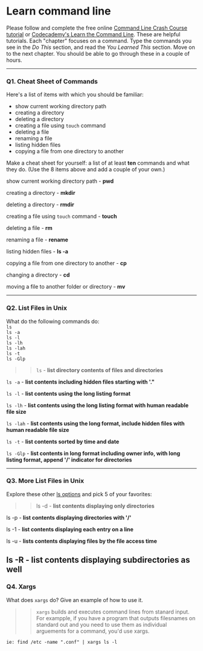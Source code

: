 # Learn command line

Please follow and complete the free online [Command Line Crash Course
tutorial](https://web.archive.org/web/20160708171659/http://cli.learncodethehardway.org/book/) or [Codecademy's Learn the Command Line](https://www.codecademy.com/learn/learn-the-command-line). These are helpful tutorials. Each "chapter" focuses on a command. Type the commands you see in the _Do This_ section, and read the _You Learned This_ section. Move on to the next chapter. You should be able to go through these in a couple of hours.

---

### Q1.  Cheat Sheet of Commands  

Here's a list of items with which you should be familiar:  
* show current working directory path
* creating a directory
* deleting a directory
* creating a file using `touch` command
* deleting a file 
* renaming a file
* listing hidden files
* copying a file from one directory to another 


Make a cheat sheet for yourself: a list of at least **ten** commands and what they do.  (Use the 8 items above and add a couple of your own.)  

> > 
show current working directory path - **pwd**

creating a directory - **mkdir**

deleting a directory - **rmdir**

creating a file using `touch` command - **touch**

deleting a file - **rm**

renaming a file - **rename**

listing hidden files - **ls -a**

copying a file from one directory to another - **cp**

changing a directory - **cd**

moving a file to another folder or directory - **mv**

---

### Q2.  List Files in Unix   

What do the following commands do:  
`ls`  
`ls -a`  
`ls -l`  
`ls -lh`  
`ls -lah`  
`ls -t`  
`ls -Glp`  

> > `ls` - **list directory contents of files and directories**

`ls -a` - **list contents including hidden files starting with '."**

`ls -l` - **list contents using the long listing format**

`ls -lh` - **list contents using the long listing format with human readable file size**

`ls -lah` - **list contents using the long format, include hidden files with human readable file size**

`ls -t` - **list contents sorted by time and date**

`ls -Glp` - **list contents in long format including owner info, with long listing format, append '/' indicator for directories** 

---

### Q3.  More List Files in Unix  

Explore these other [ls options](http://www.techonthenet.com/unix/basic/ls.php) and pick 5 of your favorites:

> > ls -d - **list contents displaying only directories** 

ls -p - **list contents displaying directories with '/'** 

ls -1 - **list contents displaying each entry on a line** 

ls -u - **lists contents displaying files by the file access time** 

ls -R - **list contents displaying subdirectories as well** 
---

### Q4.  Xargs   

What does `xargs` do? Give an example of how to use it.

> > `xargs` builds and executes command lines from stanard input.  For exampple, if you have a program that outputs filesnames on standard out and you need to use them as individual arguements for a command, you'd use xargs.

    ie: find /etc -name ".conf" | xargs ls -l

